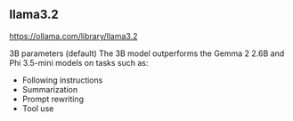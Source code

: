 
## llama3.2
https://ollama.com/library/llama3.2

3B parameters (default)
The 3B model outperforms the Gemma 2 2.6B and Phi 3.5-mini models on tasks such as:
- Following instructions
- Summarization
- Prompt rewriting
- Tool use